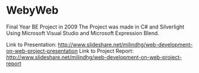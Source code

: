 WebyWeb
=======

Final Year BE Project in 2009
The Project was made in C# and Silverlight Using Microsoft Visual Studio and Microsoft Expression Blend.

Link to Presentation: http://www.slideshare.net/milindhg/web-development-on-web-project-presentation 
Link to Project Report: http://www.slideshare.net/milindhg/web-development-on-web-project-report


